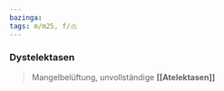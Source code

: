 ```yaml
---
bazinga: 
tags: m/m25, f/🫁
---
```

### Dystelektasen
> Mangelbelüftung, unvollständige **[[Atelektasen]]**